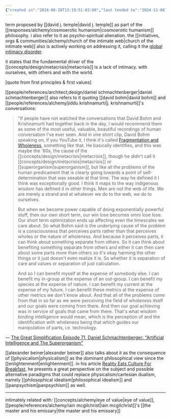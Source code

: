```yaml
---
{"created in":"2024-08-28T13:19:51-03:00","last tended to":"2024-11-06T18:50:55-03:00","aliases":["psycho-spiritual alienation","global intimacy disorder"],"tags":["concept","metacrisis","alchemy","🌱"],"relevancescore":98,"notestage":["🌱"],"dg-publish":true,"created":"2024-08-28T13:19:51.383-03:00","updated":"2025-03-08T13:13:57.526-03:00","permalink":"/diagnosis/intimacy-crisis/","dgPassFrontmatter":true}
---
```


term proposed by [[david j. temple\|david j. temple]] as part of the [[responses/alchemy/cosmoerotic humanism\|cosmoerotic humanism]] philosophy. i also refer to it as psycho-spiritual alienation. the [[initiatives, orgs & communities/alchemy/church of the intimate web\|church of the intimate web]] also is actively working on addressing it, calling it the [global intimacy disorder](https://publish.obsidian.md/intimateweb/Theology/Core+Theology/Global+Intimacy+Disorder).

it states that the fundamental driver of the [[concepts/design/metacrisis\|metacrisis]] is a lack of intimacy. with ourselves, with others and with the world.

[quote from first principles & first values]

[[people/references/architect;design/daniel schmachtenberger\|daniel schmachtenberger]] also refers to it quoting [[david bohm\|david bohm]] and [[people/references/alchemy/jiddu krishnamurti\|j. krishnamurti]]'s conversations:

> "If people have not watched the conversations that David Bohm and Krishnamurti had together back in the day, I would recommend them as some of the most useful, valuable, beautiful recordings of human conversation I've ever seen. And in one short clip, David Bohm speaking on, if you YouTube it, I think it's called [Fragmentation and Wholeness](https://www.youtube.com/watch?v=hfHzfonAgX4), something like that. He basically identifies, and this was maybe the '80s, the cause of the [[concepts/design/metacrisis\|metacrisis]], though he didn't call it [[concepts/design/metacrisis\|metacrisis]] or [[superorganism\|superorganism]], but like all the problems of the human predicament that is clearly going towards a point of self-determination that was seeable at that time. The way he defined it I think was exceptionally good. I think it maps to the way indigenous wisdom has defined it in other things. Men are not the web of life. We are merely a strand and at whatever we do to the web, we do to ourselves.
> 
> But when we become power capable of doing exponentially powerful stuff, then our own short term, our win lose becomes omni lose lose. Our short term optimization ends up affecting even the timescales we care about. So what Bohm said is the underlying cause of the problem is a consciousness that perceives parts rather than that perceives wholes or the nature of wholeness. And because it perceives parts, it can think about something separate from others. So it can think about benefiting something separate from others and either it can then care about some parts more than others so it's okay harming the other things or it just doesn't even realize it is. So whether it is separation of care and values or separation of just calculation.
> 
> And so I can benefit myself at the expense of somebody else. I can benefit my in-group at the expense of an out-group. I can benefit my species at the expense of nature. I can benefit my current at the expense of my future. I can benefit these metrics at the expense of other metrics we don't know about. And that all of the problems come from that in so far as we were perceiving the field of wholeness itself and our goals were coming from there. And then our goal achieving was in service of goals that came from there. That's what wisdom binding intelligence would mean, which is the perception of and the identification with wholeness being that which guides our manipulation of parts, i.e. technology.

— [The Great Simplification Episode 71, Daniel Schmachtenberger: "Artificial Intelligence and The Superorganism"](https://www.thegreatsimplification.com/episode/71-daniel-schmachtenberger)

[[alexander beiner\|alexander beiner]] also talks about it as the consequence of [[physicalism\|physicalism]] as the dominant philosophical view since the [[enlightenment\|enlightenment]]. in his article [Reality Eats Culture For Breakfast](https://substack.com/home/post/p-112485650), he presents a great perspective on the subject and possible alternative paradigms that could replace physicalism/cartesian dualism, namely [[philosophical idealism\|philosophical idealism]] and [[panpsychism\|panpsychism]] as well.

---

intimately related with: [[concepts/alchemy/eye of value\|eye of value]], [[people/references/alchemy/iain mcgilchrist\|iain mcgilchrist]]'s [[the master and his emissary\|the master and his emissary]]